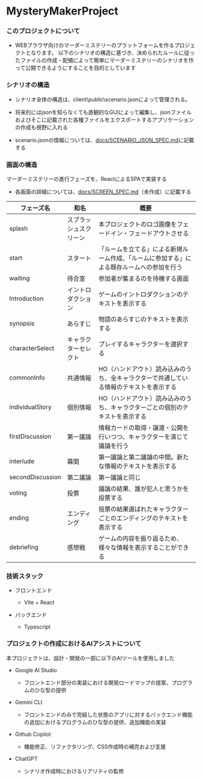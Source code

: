 # MysteryMakerProject

### このプロジェクトについて

- WEBブラウザ向けのマーダーミステリーのプラットフォームを作るプロジェクトとなります。
  以下のシナリオの構造に基づき、決められたルールに従ったファイルの作成・配備によって簡単にマーダーミステリーのシナリオを作って公開できるようにすることを目的としています

### シナリオの構造

- シナリオ全体の構造は、client\public\scenario.jsonによって管理される。

- 将来的にはjsonを知らなくても直観的なGUIによって編集し、jsonファイルおよびそこに記載された各種ファイルをエクスポートするアプリケーションの作成も視野に入れる

- scenario.jsonの情報については、[docs/SCENARIO_JSON_SPEC.md](docs/SCENARIO_JSON_SPEC.md)に記載する

### 画面の構造

マーダーミステリーの進行フェーズを、ReactによるSPAで実装する

- 各画面の詳細については、[docs/SCREEN_SPEC.md](docs/SCREEN_SPEC.md)（未作成）に記載する

| フェーズ名            | 和名          | 概要                                            |
| ---------------- | ----------- | --------------------------------------------- |
| splash           | スプラッシュスクリーン | 本プロジェクトのロゴ画像をフェードイン・フェードアウトさせる                |
| start            | スタート        | 「ルームを立てる」による新規ルーム作成、「ルームに参加する」による既存ルームへの参加を行う |
| waiting          | 待合室         | 参加者が集まるのを待機する画面                               |
| Introduction     | イントロダクション   | ゲームのイントロダクションのテキストを表示する                       |
| synopsis         | あらすじ        | 物語のあらすじのテキストを表示する                             |
| characterSelect  | キャラクターセレクト  | プレイするキャラクターを選択する                              |
| commonInfo       | 共通情報        | HO（ハンドアウト）読み込みのうち、全キャラクターで共通している情報のテキストを表示する  |
| individualStory  | 個別情報        | HO（ハンドアウト）読み込みのうち、キャラクターごとの個別のテキストを表示する       |
| firstDiscussion  | 第一議論        | 情報カードの取得・譲渡・公開を行いつつ、キャラクターを演じて議論を行う           |
| interlude        | 幕間          | 第一議論と第二議論の中間。新たな情報のテキストを表示する                  |
| secondDiscussion | 第二議論        | 第一議論と同じ                                       |
| voting           | 投票          | 議論の結果、誰が犯人と思うかを投票する                           |
| ending           | エンディング      | 投票の結果選ばれたキャラクターごとのエンディングのテキストを表示する            |
| debriefing       | 感想戦         | ゲームの内容を振り返るため、様々な情報を表示することができる                |

### 技術スタック

- フロントエンド
  
  - Vite + React 

- バックエンド
  
  - Typescript

### プロジェクトの作成におけるAIアシストについて

本プロジェクトは、設計・開発の一部に以下のAIツールを使用しました

- Google AI Studio
  
  - フロントエンド部分の実装における開発ロードマップの提案、プログラムのひな型の提供

- Gemini CLI
  
  - フロントエンドのみで完結した状態のアプリに対するバックエンド機能の追加におけるプログラムのひな型の提供、追加機能の実装

- Github Copilot
  
  - 機能修正、リファクタリング、CSS作成時の補完および支援

- ChatGPT
  
  - シナリオ作成時におけるリアリティの監修
